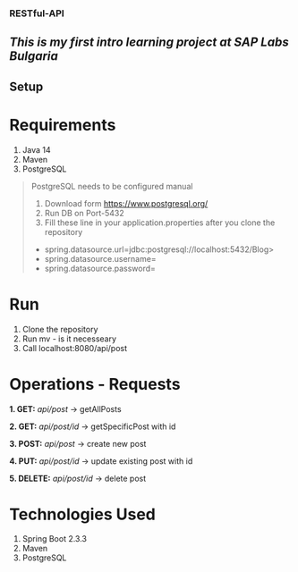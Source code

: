 ### RESTful-API
*This is my first intro learning project at SAP Labs Bulgaria*
---

## Setup

# Requirements
1. Java 14
2. Maven
3. PostgreSQL

> PostgreSQL needs to be configured manual
> 1. Download form https://www.postgresql.org/
> 2. Run DB on Port-5432
> 3. Fill these line in your application.properties after you clone the repository
>   - spring.datasource.url=jdbc:postgresql://localhost:5432/Blog>   
>   - spring.datasource.username=<fill it if you want>
>   - spring.datasource.password=<fill it if you want>
  
  # Run
  1. Clone the repository
  2. Run mv - is it necesseary
  3. Call localhost:8080/api/post
  
  
  # Operations - Requests
  
  **1. GET:** *api/post*         -> getAllPosts
  
  **2. GET:** *api/post/id*      -> getSpecificPost with id
  
  **3. POST:** *api/post*        -> create new post
  
  **4. PUT:** *api/post/id*      -> update existing post with id
  
  **5. DELETE:** *api/post/id*   -> delete post
  
  
  # Technologies Used
  1. Spring Boot 2.3.3
  2. Maven
  3. PostgreSQL

